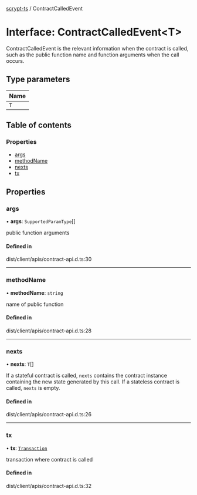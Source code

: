[scrypt-ts](../README.md) / ContractCalledEvent

# Interface: ContractCalledEvent<T\>

ContractCalledEvent is the relevant information when the contract is called, such as the public function name and function arguments when the call occurs.

## Type parameters

| Name |
| :------ |
| `T` |

## Table of contents

### Properties

- [args](ContractCalledEvent.md#args)
- [methodName](ContractCalledEvent.md#methodname)
- [nexts](ContractCalledEvent.md#nexts)
- [tx](ContractCalledEvent.md#tx)

## Properties

### args

• **args**: `SupportedParamType`[]

public function arguments

#### Defined in

dist/client/apis/contract-api.d.ts:30

___

### methodName

• **methodName**: `string`

name of public function

#### Defined in

dist/client/apis/contract-api.d.ts:28

___

### nexts

• **nexts**: `T`[]

If a stateful contract is called, `nexts` contains the contract instance containing the new state generated by this call.
If a stateless contract is called, `nexts` is empty.

#### Defined in

dist/client/apis/contract-api.d.ts:26

___

### tx

• **tx**: [`Transaction`](../classes/bsv.Transaction-1.md)

transaction where contract is called

#### Defined in

dist/client/apis/contract-api.d.ts:32
